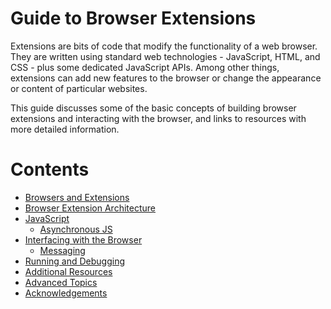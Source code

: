 # Guide to Browser Extensions

Extensions are bits of code that modify the functionality of a web browser. They are written using standard web technologies - JavaScript, HTML, and CSS - plus some dedicated JavaScript APIs. Among other things, extensions can add new features to the browser or change the appearance or content of particular websites.

This guide discusses some of the basic concepts of building browser extensions and interacting with the browser, and links to resources with more detailed information.

# Contents

* [Browsers and Extensions](browsers-and-extensions.md)
* [Browser Extension Architecture](extension-architecture.md)
* [JavaScript](javascript.md)
  * [Asynchronous JS](async-js.md)
* [Interfacing with the Browser](interfacing-with-the-browser.md)
  * [Messaging](messaging.md)
* [Running and Debugging](running-debugging.md)
* [Additional Resources](resources.md)
* [Advanced Topics](advanced_topics/README.md)
* [Acknowledgements](acknowledgements.md)